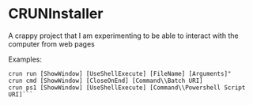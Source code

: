 # CRUNInstaller

A crappy project that I am experimenting to be able to interact with the computer from web pages

Examples:

```
crun run [ShowWindow] [UseShellExecute] [FileName] [Arguments]"
crun cmd [ShowWindow] [CloseOnEnd] [Command\\Batch URI]
crun ps1 [ShowWindow] [UseShellExecute] [Command\\Powershell Script URI]```

